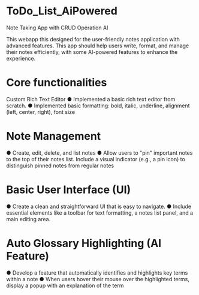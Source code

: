 # ToDo_List_AiPowered
 Note Taking App with CRUD Operation AI

This webapp this designed for the  user-friendly notes application with advanced features. This
app should help users write, format, and manage their notes efficiently, with some
AI-powered features to enhance the experience.


# Core functionalities
Custom Rich Text Editor
● Implemented a basic rich text editor from scratch.
● Implemented basic formatting: bold, italic, underline, alignment (left, center,
right), font size

# Note Management
● Create, edit, delete, and list notes
● Allow users to "pin" important notes to the top of their notes list. Include a
visual indicator (e.g., a pin icon) to distinguish pinned notes from regular
notes

# Basic User Interface (UI)
● Create a clean and straightforward UI that is easy to navigate.
● Include essential elements like a toolbar for text formatting, a notes list
panel, and a main editing area.

# Auto Glossary Highlighting (AI Feature)
● Develop a feature that automatically identifies and highlights key terms
within a note
● When users hover their mouse over the highlighted terms, display a popup
with an explanation of the term

